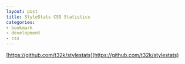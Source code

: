 ```yaml
---
layout: post
title: StyleStats CSS Statistics
categories:
- bookmark
- development
- css
---
```


[https://github.com/t32k/stylestats](https://github.com/t32k/stylestats)
